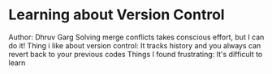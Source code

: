 # Learning about Version Control
Author: Dhruv Garg
Solving merge conflicts takes conscious effort, but I can do it!
Thing i like about version control:
It tracks history and you always can revert back to your previous codes
Things I found frustrating:
It's difficult to learn